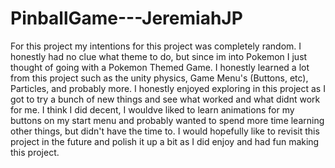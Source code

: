# PinballGame---JeremiahJP
For this project my intentions for this project was completely random. I honestly had no clue what theme to do, but since im into Pokemon I just thought of going with a Pokemon Themed Game.
I honestly learned a lot from this project such as the unity physics, Game Menu's (Buttons, etc), Particles, and probably more. I honestly enjoyed exploring in this project as I got to try a bunch of new things
and see what worked and what didnt work for me. I think I did decent, I wouldve liked to learn animations for my buttons on my start menu and probably wanted to spend more time learning other things, but didn't have the time to.
I would hopefully like to revisit this project in the future and polish it up a bit as I did enjoy and had fun making this project.
